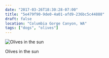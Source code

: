 ```yaml
---
date: "2017-03-26T18:30:28-07:00"
title: "5e479f90-9de0-4a01-afd9-236bc5c44888"
draft: false
location: "Columbia Gorge Canyon, WA"
tags: ["dogs", "olives"]
---
```


![Olives in the sun](https://d17enza3bfujl8.cloudfront.net/DSCF6689.jpg)

Olives in the sun<br>
